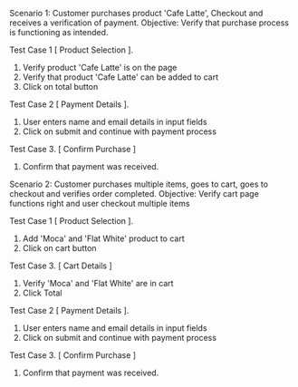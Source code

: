 Scenario 1: Customer purchases product 'Cafe Latte', Checkout and receives a verification of payment.
Objective: Verify that purchase process is functioning as intended.

Test Case 1 [ Product Selection ]. 
1. Verify product 'Cafe Latte' is on the page
2. Verify that product 'Cafe Latte' can be added to cart
3. Click on total button

Test Case 2 [ Payment Details ].
1. User enters name and email details in input fields
2. Click on submit and continue with payment process

Test Case 3. [ Confirm Purchase ]
1. Confirm that payment was received.


Scenario 2: Customer purchases multiple items, goes to cart, goes to checkout and verifies order completed.
Objective: Verify cart page functions right and user checkout multiple items


Test Case 1 [ Product Selection ]. 
1. Add 'Moca' and 'Flat White' product to cart
2. Click on cart button

Test Case 3. [ Cart Details ]
1. Verify 'Moca' and 'Flat White' are in cart
2. Click Total

Test Case 2 [ Payment Details ].
1. User enters name and email details in input fields
2. Click on submit and continue with payment process

Test Case 3. [ Confirm Purchase ]
1. Confirm that payment was received.